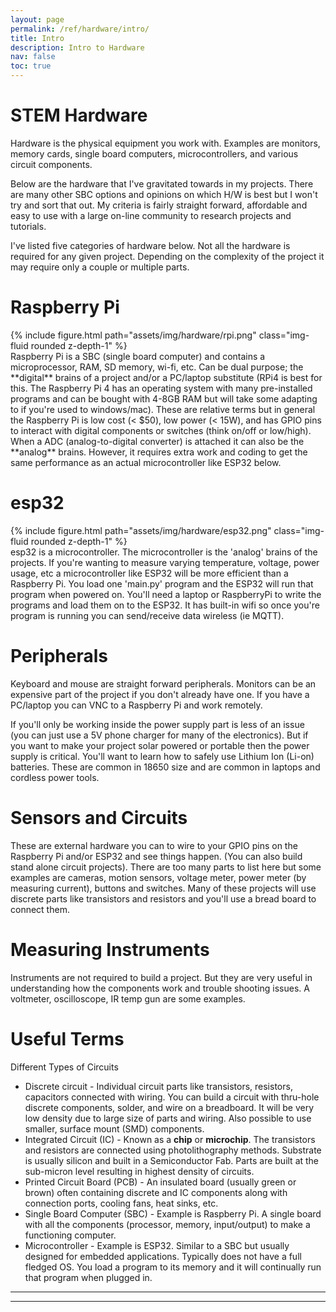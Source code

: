```yaml
---
layout: page
permalink: /ref/hardware/intro/
title: Intro
description: Intro to Hardware
nav: false
toc: true
---
```

# STEM Hardware
Hardware is the physical equipment you work with. Examples are monitors, memory cards, single board computers, microcontrollers, and various circuit components.

Below are the hardware that I've gravitated towards in my projects. There are many other SBC options and opinions on which H/W is best but I won't try and sort that out. My criteria is fairly straight forward, affordable and easy to use with a large on-line community to research projects and tutorials.

I've listed five categories of hardware below. Not all the hardware is required for any given project. Depending on the complexity of the project it may require only a couple or multiple parts.

# Raspberry Pi
<div class="row float-left">
    <div class="col-4 mt-3 mt-md-0">
        {% include figure.html path="assets/img/hardware/rpi.png" class="img-fluid rounded z-depth-1" %}
    </div>
</div>
Raspberry Pi is a SBC (single board computer) and contains a microprocessor, RAM, SD memory, wi-fi, etc. Can be dual purpose; the **digital** brains of a project and/or a PC/laptop substitute (RPi4 is best for this. The Raspberry Pi 4 has an operating system with many pre-installed programs and can be bought with 4-8GB RAM but will take some adapting to if you're used to windows/mac). These are relative terms but in general the Raspberry Pi is low cost (< $50), low power (< 15W), and has GPIO pins to interact with digital components or switches (think on/off or low/high). When a ADC (analog-to-digital converter) is attached it can also be the **analog** brains. However, it requires extra work and coding to get the same performance as an actual microcontroller like ESP32 below. 

# esp32
<div class="row">
    <div class="col-sm-4 mt-3 mt-md-0">
        {% include figure.html path="assets/img/hardware/esp32.png" class="img-fluid rounded z-depth-1" %}
    </div>
</div>
esp32 is a microcontroller. The microcontroller is the 'analog' brains of the projects. If you're wanting to measure varying temperature, voltage, power usage, etc a microcontroller like ESP32 will be more efficient than a Raspberry Pi. You load one 'main.py' program and the ESP32 will run that program when powered on. You'll need a laptop or RaspberryPi to write the programs and load them on to the ESP32. It has built-in wifi so once you're program is running you can send/receive data wireless (ie MQTT).  

# Peripherals
Keyboard and mouse are straight forward peripherals. Monitors can be an expensive part of the project if you don't already have one. If you have a PC/laptop you can VNC to a Raspberry Pi and work remotely.

If you'll only be working inside the power supply part is less of an issue (you can just use a 5V phone charger for many of the electronics). But if you want to make your project solar powered or portable then the power supply is critical. You'll want to learn how to safely use Lithium Ion (Li-on) batteries. These are common in 18650 size and are common in laptops and cordless power tools.

# Sensors and Circuits
These are external hardware you can to wire to your GPIO pins on the Raspberry Pi and/or ESP32 and see things happen. (You can also build stand alone circuit projects). There are too many parts to list here but some examples are cameras, motion sensors, voltage meter, power meter (by measuring current), buttons and switches. Many of these projects will use discrete parts like transistors and resistors and you'll use a bread board to connect them.

# Measuring Instruments
Instruments are not required to build a project. But they are very useful in understanding how the components work and trouble shooting issues. A voltmeter, oscilloscope, IR temp gun are some examples.

# Useful Terms
Different Types of Circuits
* Discrete circuit - Individual circuit parts like transistors, resistors, capacitors connected with wiring. You can build a circuit with thru-hole discrete components, solder, and wire on a breadboard. It will be very low density due to large size of parts and wiring. Also possible to use smaller, surface mount (SMD) components.
* Integrated Circuit (IC) - Known as a **chip** or **microchip**. The transistors and resistors are connected using photolithography methods. Substrate is usually silicon and built in a Semiconductor Fab. Parts are built at the sub-micron level resulting in highest density of circuits.
* Printed Circuit Board (PCB) - An insulated board (usually green or brown) often containing discrete and IC components along with connection ports, cooling fans, heat sinks, etc.​
* Single Board Computer (SBC) - Example is Raspberry Pi. A single board with all the components (processor, memory, input/output) to make a functioning computer.
* Microcontroller - Example is ESP32. Similar to a SBC but usually designed for embedded applications. Typically does not have a full fledged OS. You load a program to its memory and it will continually run that program when plugged in.


-----------------------------  
-----------------------------  
